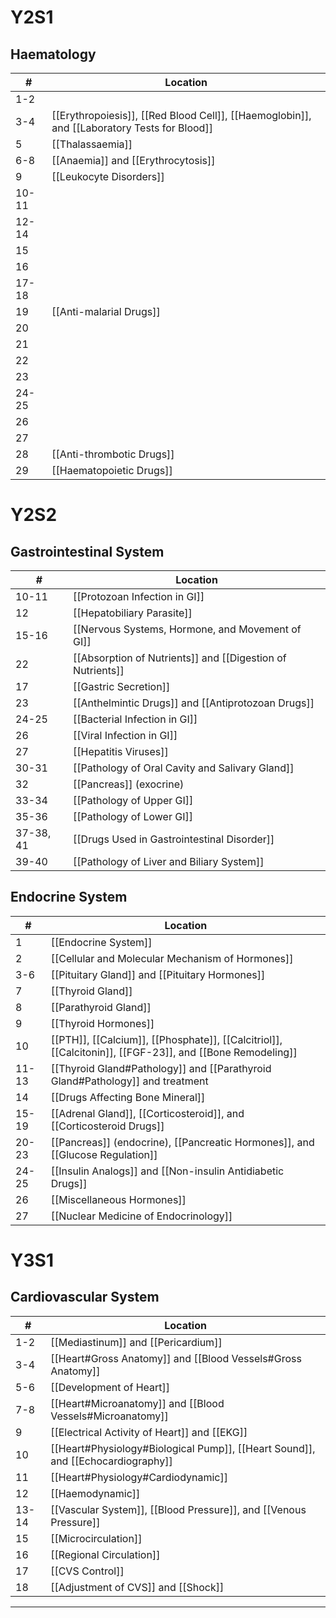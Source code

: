 # Y2S1
## Haematology
| **#** | **Location** |
| ----- | ------------ |
| 1-2   |              |
| 3-4   | [[Erythropoiesis]], [[Red Blood Cell]], [[Haemoglobin]], and [[Laboratory Tests for Blood]]               |
| 5     | [[Thalassaemia]]              |
| 6-8   | [[Anaemia]] and [[Erythrocytosis]]             |
| 9     | [[Leukocyte Disorders]]   |
| 10-11 |              |
| 12-14 |              |
| 15    |              |
| 16    |              |
| 17-18 |              |
| 19    | [[Anti-malarial Drugs]]             |
| 20    |              |
| 21    |              |
| 22    |              |
| 23    |              |
| 24-25 |              |
| 26    |              |
| 27    |              |
| 28    | [[Anti-thrombotic Drugs]]             |
| 29      | [[Haematopoietic Drugs]]              |

# Y2S2
## Gastrointestinal System
| #     | Location                                                              |
| ----- | --------------------------------------------------------------------- |
| 10-11 | [[Protozoan Infection in GI]]                   |
| 12    | [[Hepatobiliary Parasite]]                   |
| 15-16 | [[Nervous Systems, Hormone, and Movement of GI]]       |
| 22   | [[Absorption of Nutrients]] and [[Digestion of Nutrients]] |
| 17    | [[Gastric Secretion]]|
| 23    | [[Anthelmintic Drugs]] and [[Antiprotozoan Drugs]]       |
| 24-25 | [[Bacterial Infection in GI]]                   |
| 26    | [[Viral Infection in GI]]                       |
| 27    | [[Hepatitis Viruses]]                           |
| 30-31 | [[Pathology of Oral Cavity and Salivary Gland]]|
| 32    | [[Pancreas]] (exocrine)|
| 33-34 | [[Pathology of Upper GI]] |
| 35-36 | [[Pathology of Lower GI]] |
| 37-38, 41    | [[Drugs Used in Gastrointestinal Disorder]]|
| 39-40 | [[Pathology of Liver and Biliary System]] |

## Endocrine System
| #     | Location                                                                      |
| ----- | ----------------------------------------------------------------------------- |
| 1     | [[Endocrine System]]                                                          |
| 2     | [[Cellular and Molecular Mechanism of Hormones]]                              |
| 3-6   | [[Pituitary Gland]] and [[Pituitary Hormones]]                                |
| 7     | [[Thyroid Gland]]                                                             |
| 8     | [[Parathyroid Gland]]                                                         |
| 9     | [[Thyroid Hormones]]                                                          |
| 10    | [[PTH]], [[Calcium]], [[Phosphate]], [[Calcitriol]], [[Calcitonin]], [[FGF-23]], and [[Bone Remodeling]]                                       |
| 11-13 | [[Thyroid Gland#Pathology]] and [[Parathyroid Gland#Pathology]] and treatment                                   |
| 14    | [[Drugs Affecting Bone Mineral]]                                              |
| 15-19 | [[Adrenal Gland]], [[Corticosteroid]], and [[Corticosteroid Drugs]]           |
| 20-23 | [[Pancreas]] (endocrine), [[Pancreatic Hormones]], and [[Glucose Regulation]] |
| 24-25 | [[Insulin Analogs]] and [[Non-insulin Antidiabetic Drugs]]                    |
| 26    | [[Miscellaneous Hormones]]                                                    |
| 27    | [[Nuclear Medicine of Endocrinology]]                                         |

# Y3S1
## Cardiovascular System
| #     | Location                                                                        |
| ----- | ------------------------------------------------------------------------------- |
| 1-2   | [[Mediastinum]] and [[Pericardium]]                                                               |
| 3-4   | [[Heart#Gross Anatomy]] and [[Blood Vessels#Gross Anatomy]]                     |
| 5-6   | [[Development of Heart]]                                                        |
| 7-8   | [[Heart#Microanatomy]] and [[Blood Vessels#Microanatomy]]                       |
| 9     | [[Electrical Activity of Heart]] and [[EKG]]                                    |
| 10    | [[Heart#Physiology#Biological Pump]], [[Heart Sound]], and [[Echocardiography]] |
| 11    | [[Heart#Physiology#Cardiodynamic]]                                              |
| 12    | [[Haemodynamic]]                                                                |
| 13-14 | [[Vascular System]], [[Blood Pressure]], and [[Venous Pressure]]                |
| 15    | [[Microcirculation]]                                                            |
| 16    | [[Regional Circulation]]                                                        |
| 17    | [[CVS Control]]                                                                 |
| 18    | [[Adjustment of CVS]] and [[Shock]]                                             |
****